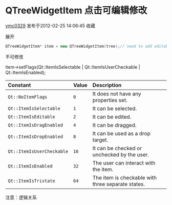 # QTreeWidgetItem 点击可编辑修改

[ymc0329](https://me.csdn.net/ymc0329) 发布于2012-02-25 14:06:45 收藏

展开

```cpp
QTreeWidgetItem* item = new QTreeWidgetItem(tree);// need to add editable flag, items are not editable by defaultitem->setFlags(item->flags() ¦ Qt::ItemIsEditable);tree->editItem(item, 0);
```



不可修改

item->setFlags(Qt::ItemIsSelectable | Qt::ItemIsUserCheckable | Qt::ItemIsEnabled);





| Constant                  | Value | Description                                       |
| :------------------------ | :---- | :------------------------------------------------ |
| `Qt::NoItemFlags`         | `0`   | It does not have any properties set.              |
| `Qt::ItemIsSelectable`    | `1`   | It can be selected.                               |
| `Qt::ItemIsEditable`      | `2`   | It can be edited.                                 |
| `Qt::ItemIsDragEnabled`   | `4`   | It can be dragged.                                |
| `Qt::ItemIsDropEnabled`   | `8`   | It can be used as a drop target.                  |
| `Qt::ItemIsUserCheckable` | `16`  | It can be checked or unchecked by the user.       |
| `Qt::ItemIsEnabled`       | `32`  | The user can interact with the item.              |
| `Qt::ItemIsTristate`      | `64`  | The item is checkable with three separate states. |

注意：逻辑关系